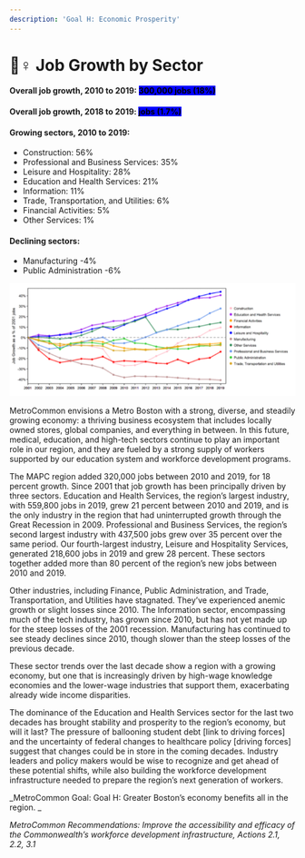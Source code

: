 ```yaml
---
description: 'Goal H: Economic Prosperity'
---
```


# 👷♀ Job Growth by Sector

#### Overall job growth, 2010 to 2019: <mark style="background-color:blue;">300,000 jobs (18%)</mark> &#x20;

#### Overall job growth, 2018 to 2019: <mark style="background-color:blue;">jobs (1.7%)</mark> &#x20;

#### Growing sectors, 2010 to 2019:  

* Construction: 56% &#x20;
* Professional and Business Services: 35% &#x20;
* Leisure and Hospitality: 28% &#x20;
* Education and Health Services: 21% &#x20;
* Information: 11%  &#x20;
* Trade, Transportation, and Utilities: 6% &#x20;
* Financial Activities: 5% &#x20;
* Other Services: 1% &#x20;

#### Declining sectors: &#x20;

* Manufacturing -4% &#x20;
* Public Administration -6% &#x20;

![](.gitbook/assets/test.PNG)

MetroCommon envisions a Metro Boston with a strong, diverse, and steadily growing economy: a thriving business ecosystem that includes locally owned stores, global companies, and everything in between. In this future, medical, education, and high-tech sectors continue to play an important role in our region, and they are fueled by a strong supply of workers supported by our education system and workforce development programs.

The MAPC region added 320,000 jobs between 2010 and 2019, for 18 percent growth. Since 2001 that job growth has been principally driven by three sectors. Education and Health Services, the region’s largest industry, with 559,800 jobs in 2019, grew 21 percent between 2010 and 2019, and is the only industry in the region that had uninterrupted growth through the Great Recession in 2009. Professional and Business Services, the region’s second largest industry with 437,500 jobs grew over 35 percent over the same period. Our fourth-largest industry, Leisure and Hospitality Services, generated 218,600 jobs in 2019 and grew 28 percent. These sectors together added more than 80 percent of the region’s new jobs between 2010 and 2019.

Other industries, including Finance, Public Administration, and Trade, Transportation, and Utilities have stagnated. They’ve experienced anemic growth or slight losses since 2010. The Information sector, encompassing much of the tech industry, has grown since 2010, but has not yet made up for the steep losses of the 2001 recession. Manufacturing has continued to see steady declines since 2010, though slower than the steep losses of the previous decade.&#x20;

These sector trends over the last decade show a region with a growing economy, but one that is increasingly driven by high-wage knowledge economies and the lower-wage industries that support them, exacerbating already wide income disparities.

The dominance of the Education and Health Services sector for the last two decades has brought stability and prosperity to the region’s economy, but will it last? The pressure of ballooning student debt \[link to driving forces] and the uncertainty of federal changes to healthcare policy \[driving forces] suggest that changes could be in store in the coming decades. Industry leaders and policy makers would be wise to recognize and get ahead of these potential shifts, while also building the workforce development infrastructure needed to prepare the region’s next generation of workers.&#x20;

_MetroCommon Goal: Goal H: Greater Boston’s economy benefits all in the region. _

_MetroCommon Recommendations: Improve the accessibility and efficacy of the Commonwealth’s workforce development infrastructure, Actions 2.1, 2.2, 3.1_&#x20;
